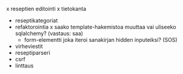 x reseptien editointi
	x tietokanta
- reseptikategoriat
- refaktorointia
	x saako template-hakemistoa muuttaa vai uliseeko sqlalchemy? (vastaus: saa)
	- form-elementti joka iteroi sanakirjan hidden inputeiksi? (SOS)
- virheviestit
- reseptiparseri
- csrf
- linttaus
